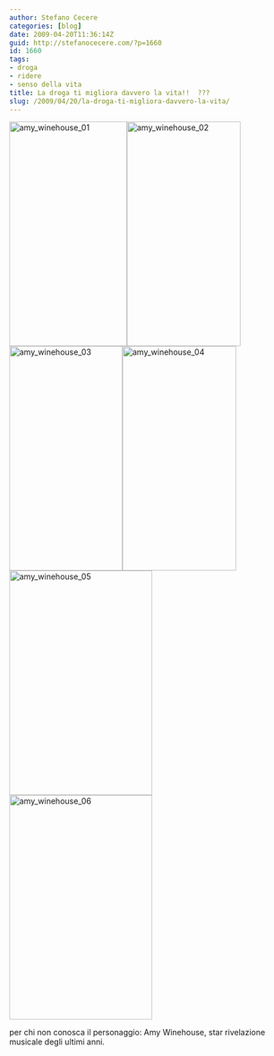 ```yaml
---
author: Stefano Cecere
categories: [blog]
date: 2009-04-20T11:36:14Z
guid: http://stefanocecere.com/?p=1660
id: 1660
tags:
- droga
- ridere
- senso della vita
title: La droga ti migliora davvero la vita!!  ???
slug: /2009/04/20/la-droga-ti-migliora-davvero-la-vita/
---
```


<img class="aligncenter size-full wp-image-1661" title="amy_winehouse_01" src="http://stefanocecere.com/wp-content/uploads/sites/3/2009/04/amy_winehouse_01.jpg" alt="amy_winehouse_01" width="210" height="400" srcset="http://stefanocecere.com/wp-content/uploads/sites/3/2009/04/amy_winehouse_01.jpg 210w, http://stefanocecere.com/wp-content/uploads/sites/3/2009/04/amy_winehouse_01-158x300.jpg 158w" sizes="(max-width: 210px) 100vw, 210px" /><img class="aligncenter size-full wp-image-1662" title="amy_winehouse_02" src="http://stefanocecere.com/wp-content/uploads/sites/3/2009/04/amy_winehouse_02.jpg" alt="amy_winehouse_02" width="203" height="400" srcset="http://stefanocecere.com/wp-content/uploads/sites/3/2009/04/amy_winehouse_02.jpg 203w, http://stefanocecere.com/wp-content/uploads/sites/3/2009/04/amy_winehouse_02-152x300.jpg 152w" sizes="(max-width: 203px) 100vw, 203px" /><img class="aligncenter size-full wp-image-1663" title="amy_winehouse_03" src="http://stefanocecere.com/wp-content/uploads/sites/3/2009/04/amy_winehouse_03.jpg" alt="amy_winehouse_03" width="202" height="400" srcset="http://stefanocecere.com/wp-content/uploads/sites/3/2009/04/amy_winehouse_03.jpg 202w, http://stefanocecere.com/wp-content/uploads/sites/3/2009/04/amy_winehouse_03-152x300.jpg 152w" sizes="(max-width: 202px) 100vw, 202px" /><img class="aligncenter size-full wp-image-1664" title="amy_winehouse_04" src="http://stefanocecere.com/wp-content/uploads/sites/3/2009/04/amy_winehouse_04.jpg" alt="amy_winehouse_04" width="203" height="400" srcset="http://stefanocecere.com/wp-content/uploads/sites/3/2009/04/amy_winehouse_04.jpg 203w, http://stefanocecere.com/wp-content/uploads/sites/3/2009/04/amy_winehouse_04-152x300.jpg 152w" sizes="(max-width: 203px) 100vw, 203px" /><img class="aligncenter size-full wp-image-1665" title="amy_winehouse_05" src="http://stefanocecere.com/wp-content/uploads/sites/3/2009/04/amy_winehouse_05.jpg" alt="amy_winehouse_05" width="255" height="400" srcset="http://stefanocecere.com/wp-content/uploads/sites/3/2009/04/amy_winehouse_05.jpg 255w, http://stefanocecere.com/wp-content/uploads/sites/3/2009/04/amy_winehouse_05-191x300.jpg 191w" sizes="(max-width: 255px) 100vw, 255px" /><img class="aligncenter size-full wp-image-1666" title="amy_winehouse_06" src="http://stefanocecere.com/wp-content/uploads/sites/3/2009/04/amy_winehouse_06.jpg" alt="amy_winehouse_06" width="255" height="400" srcset="http://stefanocecere.com/wp-content/uploads/sites/3/2009/04/amy_winehouse_06.jpg 255w, http://stefanocecere.com/wp-content/uploads/sites/3/2009/04/amy_winehouse_06-191x300.jpg 191w" sizes="(max-width: 255px) 100vw, 255px" />

per chi non conosca il personaggio: Amy Winehouse, star rivelazione musicale degli ultimi anni.